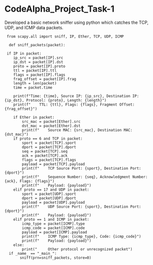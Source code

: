 # CodeAlpha_Project_Task-1
Developed a basic network sniffer using python which catches the TCP, UDP, and ICMP data packets.


     from scapy.all import sniff, IP, Ether, TCP, UDP, ICMP

      def sniff_packets(packet):
  
     if IP in packet: 
        ip_src = packet[IP].src
        ip_dst = packet[IP].dst
        proto = packet[IP].proto
        ttl = packet[IP].ttl
        flags = packet[IP].flags
        frag_offset = packet[IP].frag
        length = len(packet)
        time = packet.time
        
        print(f"Time: {time}, Source IP: {ip_src}, Destination IP: {ip_dst}, Protocol: {proto}, Length: {length}")
        print(f"    TTL: {ttl}, Flags: {flags}, Fragment Offset: {frag_offset}")

        if Ether in packet:
            src_mac = packet[Ether].src
            dst_mac = packet[Ether].dst
            print(f"    Source MAC: {src_mac}, Destination MAC: {dst_mac}")
        if proto == 6 and TCP in packet:
            sport = packet[TCP].sport
            dport = packet[TCP].dport
            seq = packet[TCP].seq
            ack = packet[TCP].ack
            flags = packet[TCP].flags
            payload = packet[TCP].payload
            print(f"    TCP Source Port: {sport}, Destination Port: {dport}")
            print(f"    Sequence Number: {seq}, Acknowledgment Number: {ack}, Flags: {flags}")
            print(f"    Payload: {payload}")
        elif proto == 17 and UDP in packet:
            sport = packet[UDP].sport
            dport = packet[UDP].dport
            payload = packet[UDP].payload
            print(f"    UDP Source Port: {sport}, Destination Port: {dport}")
            print(f"    Payload: {payload}")
        elif proto == 1 and ICMP in packet:
            icmp_type = packet[ICMP].type
            icmp_code = packet[ICMP].code
            payload = packet[ICMP].payload
            print(f"    ICMP Type: {icmp_type}, Code: {icmp_code}")
            print(f"    Payload: {payload}")
        else:
            print("     Other protocol or unrecognized packet")
      if _name_ == "_main_":
           sniff(prn=sniff_packets, store=0)
